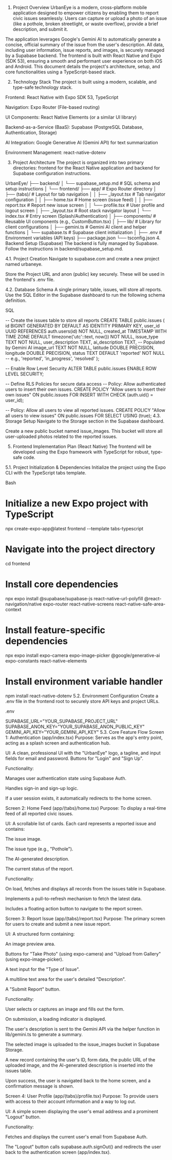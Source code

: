 1. Project Overview
UrbanEye is a modern, cross-platform mobile application designed to empower citizens by enabling them to report civic issues seamlessly. Users can capture or upload a photo of an issue (like a pothole, broken streetlight, or waste overflow), provide a brief description, and submit it.

The application leverages Google's Gemini AI to automatically generate a concise, official summary of the issue from the user's description. All data, including user information, issue reports, and images, is securely managed by a Supabase backend. The frontend is built with React Native and Expo (SDK 53), ensuring a smooth and performant user experience on both iOS and Android. This document details the project's architecture, setup, and core functionalities using a TypeScript-based stack.

2. Technology Stack
The project is built using a modern, scalable, and type-safe technology stack.

Frontend: React Native with Expo SDK 53, TypeScript

Navigation: Expo Router (File-based routing)

UI Components: React Native Elements (or a similar UI library)

Backend-as-a-Service (BaaS): Supabase (PostgreSQL Database, Authentication, Storage)

AI Integration: Google Generative AI (Gemini API) for text summarization

Environment Management: react-native-dotenv

3. Project Architecture
The project is organized into two primary directories: frontend for the React Native application and backend for Supabase configuration instructions.

UrbanEye/
├── backend/
│   └── supabase_setup.md   # SQL schema and setup instructions
│
└── frontend/
    ├── app/                  # Expo Router directory
    │   ├── (tabs)/           # Layout for tab navigation
    │   │   ├── _layout.tsx   # Tab navigator configuration
    │   │   ├── home.tsx      # Home screen (issue feed)
    │   │   ├── report.tsx    # Report new issue screen
    │   │   └── profile.tsx   # User profile and logout screen
    │   ├── _layout.tsx       # Root stack navigator layout
    │   └── index.tsx         # Entry screen (Splash/Authentication)
    │
    ├── components/           # Reusable UI components (e.g., CustomButton.tsx)
    │
    ├── lib/                  # Library for client configurations
    │   ├── gemini.ts         # Gemini AI client and helper functions
    │   └── supabase.ts       # Supabase client initialization
    │
    ├── .env                  # Environment variables (API keys)
    ├── package.json
    └── tsconfig.json
4. Backend Setup (Supabase)
The backend is fully managed by Supabase. Follow the instructions in backend/supabase_setup.md.

4.1. Project Creation
Navigate to supabase.com and create a new project named urbaneye.

Store the Project URL and anon (public) key securely. These will be used in the frontend's .env file.

4.2. Database Schema
A single primary table, issues, will store all reports. Use the SQL Editor in the Supabase dashboard to run the following schema definition.

SQL

-- Create the issues table to store all reports
CREATE TABLE public.issues (
  id BIGINT GENERATED BY DEFAULT AS IDENTITY PRIMARY KEY,
  user_id UUID REFERENCES auth.users(id) NOT NULL,
  created_at TIMESTAMP WITH TIME ZONE DEFAULT timezone('utc'::text, now()) NOT NULL,
  issue_type TEXT NOT NULL,
  user_description TEXT,
  ai_description TEXT, -- Populated by Gemini AI
  image_url TEXT NOT NULL,
  latitude DOUBLE PRECISION,
  longitude DOUBLE PRECISION,
  status TEXT DEFAULT 'reported' NOT NULL -- e.g., 'reported', 'in_progress', 'resolved'
);

-- Enable Row Level Security
ALTER TABLE public.issues ENABLE ROW LEVEL SECURITY;

-- Define RLS Policies for secure data access
-- Policy: Allow authenticated users to insert their own issues.
CREATE POLICY "Allow users to insert their own issues"
ON public.issues FOR INSERT
WITH CHECK (auth.uid() = user_id);

-- Policy: Allow all users to view all reported issues.
CREATE POLICY "Allow all users to view issues"
ON public.issues FOR SELECT
USING (true);
4.3. Storage Setup
Navigate to the Storage section in the Supabase dashboard.

Create a new public bucket named issue_images. This bucket will store all user-uploaded photos related to the reported issues.

5. Frontend Implementation Plan (React Native)
The frontend will be developed using the Expo framework with TypeScript for robust, type-safe code.

5.1. Project Initialization & Dependencies
Initialize the project using the Expo CLI with the TypeScript tabs template.

Bash

# Initialize a new Expo project with TypeScript
npx create-expo-app@latest frontend --template tabs-typescript

# Navigate into the project directory
cd frontend

# Install core dependencies
npx expo install @supabase/supabase-js react-native-url-polyfill @react-navigation/native expo-router react-native-screens react-native-safe-area-context

# Install feature-specific dependencies
npx expo install expo-camera expo-image-picker @google/generative-ai expo-constants react-native-elements

# Install environment variable handler
npm install react-native-dotenv
5.2. Environment Configuration
Create a .env file in the frontend root to securely store API keys and project URLs.

.env

SUPABASE_URL="YOUR_SUPABASE_PROJECT_URL"
SUPABASE_ANON_KEY="YOUR_SUPABASE_ANON_PUBLIC_KEY"
GEMINI_API_KEY="YOUR_GEMINI_API_KEY"
5.3. Core Feature Flow
Screen 1: Authentication (app/index.tsx)
Purpose: Serves as the app's entry point, acting as a splash screen and authentication hub.

UI: A clean, professional UI with the "UrbanEye" logo, a tagline, and input fields for email and password. Buttons for "Login" and "Sign Up".

Functionality:

Manages user authentication state using Supabase Auth.

Handles sign-in and sign-up logic.

If a user session exists, it automatically redirects to the home screen.

Screen 2: Home Feed (app/(tabs)/home.tsx)
Purpose: To display a real-time feed of all reported civic issues.

UI: A scrollable list of cards. Each card represents a reported issue and contains:

The issue image.

The issue type (e.g., "Pothole").

The AI-generated description.

The current status of the report.

Functionality:

On load, fetches and displays all records from the issues table in Supabase.

Implements a pull-to-refresh mechanism to fetch the latest data.

Includes a floating action button to navigate to the report screen.

Screen 3: Report Issue (app/(tabs)/report.tsx)
Purpose: The primary screen for users to create and submit a new issue report.

UI: A structured form containing:

An image preview area.

Buttons for "Take Photo" (using expo-camera) and "Upload from Gallery" (using expo-image-picker).

A text input for the "Type of Issue".

A multiline text area for the user's detailed "Description".

A "Submit Report" button.

Functionality:

User selects or captures an image and fills out the form.

On submission, a loading indicator is displayed.

The user's description is sent to the Gemini API via the helper function in lib/gemini.ts to generate a summary.

The selected image is uploaded to the issue_images bucket in Supabase Storage.

A new record containing the user's ID, form data, the public URL of the uploaded image, and the AI-generated description is inserted into the issues table.

Upon success, the user is navigated back to the home screen, and a confirmation message is shown.

Screen 4: User Profile (app/(tabs)/profile.tsx)
Purpose: To provide users with access to their account information and a way to log out.

UI: A simple screen displaying the user's email address and a prominent "Logout" button.

Functionality:

Fetches and displays the current user's email from Supabase Auth.

The "Logout" button calls supabase.auth.signOut() and redirects the user back to the authentication screen (app/index.tsx).